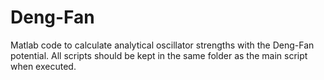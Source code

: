 # Deng-Fan
Matlab code to calculate analytical oscillator strengths with the Deng-Fan potential.
All scripts should be kept in the same folder as the main script when executed.
